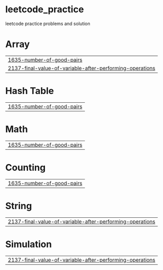 # leetcode_practice
leetcode practice problems and solution


# Array
|  |
| ------- |
| [1635-number-of-good-pairs](https://github.com/samrudhippatil/leetcode_practice/tree/master/1635-number-of-good-pairs) |
| [2137-final-value-of-variable-after-performing-operations](https://github.com/samrudhippatil/leetcode_practice/tree/master/2137-final-value-of-variable-after-performing-operations) |
# Hash Table
|  |
| ------- |
| [1635-number-of-good-pairs](https://github.com/samrudhippatil/leetcode_practice/tree/master/1635-number-of-good-pairs) |
# Math
|  |
| ------- |
| [1635-number-of-good-pairs](https://github.com/samrudhippatil/leetcode_practice/tree/master/1635-number-of-good-pairs) |
# Counting
|  |
| ------- |
| [1635-number-of-good-pairs](https://github.com/samrudhippatil/leetcode_practice/tree/master/1635-number-of-good-pairs) |
# String
|  |
| ------- |
| [2137-final-value-of-variable-after-performing-operations](https://github.com/samrudhippatil/leetcode_practice/tree/master/2137-final-value-of-variable-after-performing-operations) |
# Simulation
|  |
| ------- |
| [2137-final-value-of-variable-after-performing-operations](https://github.com/samrudhippatil/leetcode_practice/tree/master/2137-final-value-of-variable-after-performing-operations) |